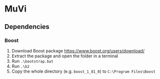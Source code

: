 # MuVi

## Dependencies
### Boost
1. Download Boost package https://www.boost.org/users/download/
2. Extract the package and open the folder in a terminal
3. Run `.\bootstrap.bat`
4. Run `.\b2`
5. Copy the whole directory (e.g. `boost_1_81_0`) to `C:\Program Files\Boost`